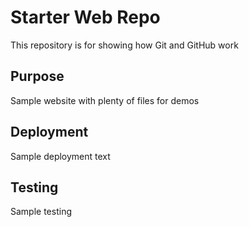 # Starter Web Repo

This repository is for showing how Git and GitHub work

## Purpose

Sample website with plenty of files for demos

## Deployment

Sample deployment text

## Testing

Sample testing 

